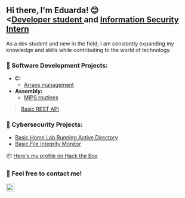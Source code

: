 <h2>Hi there, I'm Eduarda! 😊 <br/><<a href="https://github.com/dud4rech">Developer student </a> and <a href="https://www.linkedin.com/in/eduarda-s-rech-6916aa231/">Information Security Intern</a></h2>
  
As a dev student and new in the field, I am constantly expanding my knowledge and skills while contributing to the world of technology.

<h3>📍 Software Development Projects:</h3>

- <b>C:</b>
  - [Arrays management](https://github.com/dud4rech/arrays-management)
- <b>Assembly:</b>
  - [MIPS routines](https://github.com/dud4rech/mips_routines)

> [Basic REST API](https://github.com/dud4rech/basic-rest-api-example)

<h3>📍 Cybersecurity Projects:</h3>

  - [Basic Home Lab Running Active Directory](https://github.com/dud4rech/basic-home-lab-active-directory)
  - [Basic File Integrity Monitor](https://github.com/dud4rech/basic-file-integrity-monitor)


📦 [Here's my profile on Hack the Box](https://app.hackthebox.com/profile/1517238)

<h3>📍 Feel free to contact me!</h3>

[<img align="left" alt="Eduarda S. Rech | LinkedIn" width="22px" src="https://cdn.jsdelivr.net/npm/simple-icons@v3/icons/linkedin.svg" />][linkedin]

[linkedin]: https://www.linkedin.com/in/eduarda-s-rech-6916aa231/

<!--
**dud4rech/dud4rech** is a ✨ _special_ ✨ repository because its `README.md` (this file) appears on your GitHub profile.

Here are some ideas to get you started:

- 🔭 I’m currently working on ...
- 🌱 I’m currently learning ...
- 👯 I’m looking to collaborate on ...
- 🤔 I’m looking for help with ...
- 💬 Ask me about ...
- 📫 How to reach me: ...
- 😄 Pronouns: ...
- ⚡ Fun fact: ...
-->

